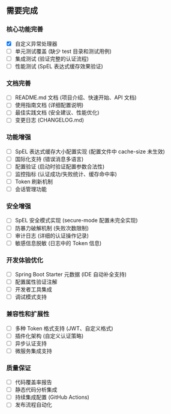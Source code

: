 ## 需要完成

### 核心功能完善
- [X] 自定义异常处理器
- [ ] 单元测试覆盖 (缺少 test 目录和测试用例)
- [ ] 集成测试 (验证完整的认证流程)
- [ ] 性能测试 (SpEL 表达式缓存效果验证)

### 文档完善
- [ ] README.md 文档 (项目介绍、快速开始、API 文档)
- [ ] 使用指南文档 (详细配置说明)
- [ ] 最佳实践文档 (安全建议、性能优化)
- [ ] 变更日志 (CHANGELOG.md)

### 功能增强
- [ ] SpEL 表达式缓存大小配置实现 (配置文件中 cache-size 未生效)
- [ ] 国际化支持 (错误消息多语言)
- [ ] 配置验证 (启动时验证配置参数合法性)
- [ ] 监控指标 (认证成功/失败统计、缓存命中率)
- [ ] Token 刷新机制
- [ ] 会话管理功能

### 安全增强
- [ ] SpEL 安全模式实现 (secure-mode 配置未完全实现)
- [ ] 防暴力破解机制 (失败次数限制)
- [ ] 审计日志 (详细的认证操作记录)
- [ ] 敏感信息脱敏 (日志中的 Token 信息)

### 开发体验优化
- [ ] Spring Boot Starter 元数据 (IDE 自动补全支持)
- [ ] 配置属性验证注解
- [ ] 开发者工具集成
- [ ] 调试模式支持

### 兼容性和扩展性
- [ ] 多种 Token 格式支持 (JWT、自定义格式)
- [ ] 插件化架构 (自定义认证策略)
- [ ] 异步认证支持
- [ ] 微服务集成支持

### 质量保证
- [ ] 代码覆盖率报告
- [ ] 静态代码分析集成
- [ ] 持续集成配置 (GitHub Actions)
- [ ] 发布流程自动化